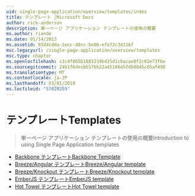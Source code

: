 ```yaml
---
uid: single-page-application/overview/templates/index
title: テンプレート |Microsoft Docs
author: rick-anderson
description: 単一ページ アプリケーション テンプレートの使用の概要
ms.author: riande
ms.date: 01/14/2013
ms.assetid: 93d4cdda-1ecc-40cc-be06-efe72c34116f
msc.legacyurl: /single-page-application/overview/templates
msc.type: chapter
ms.openlocfilehash: c3c4f065b1882219b425d1cbacae8f2c02e73fbe
ms.sourcegitcommit: 24b1f6decbb17bb22a45166e5fdb0845c65af498
ms.translationtype: MT
ms.contentlocale: ja-JP
ms.lasthandoff: 03/01/2019
ms.locfileid: "57020259"
---
```

<a name="templates"></a><span data-ttu-id="aaf0e-103">テンプレート</span><span class="sxs-lookup"><span data-stu-id="aaf0e-103">Templates</span></span>
====================
> <span data-ttu-id="aaf0e-104">単一ページ アプリケーション テンプレートの使用の概要</span><span class="sxs-lookup"><span data-stu-id="aaf0e-104">Introduction to using Single Page Application templates</span></span>


- [<span data-ttu-id="aaf0e-105">Backbone テンプレート</span><span class="sxs-lookup"><span data-stu-id="aaf0e-105">Backbone Template</span></span>](backbonejs-template.md)
- [<span data-ttu-id="aaf0e-106">Breeze/Angular テンプレート</span><span class="sxs-lookup"><span data-stu-id="aaf0e-106">Breeze/Angular template</span></span>](breezeangular-template.md)
- [<span data-ttu-id="aaf0e-107">Breeze/Knockout テンプレート</span><span class="sxs-lookup"><span data-stu-id="aaf0e-107">Breeze/Knockout template</span></span>](breezeknockout-template.md)
- [<span data-ttu-id="aaf0e-108">EmberJS テンプレート</span><span class="sxs-lookup"><span data-stu-id="aaf0e-108">EmberJS template</span></span>](emberjs-template.md)
- [<span data-ttu-id="aaf0e-109">Hot Towel テンプレート</span><span class="sxs-lookup"><span data-stu-id="aaf0e-109">Hot Towel template</span></span>](hottowel-template.md)
